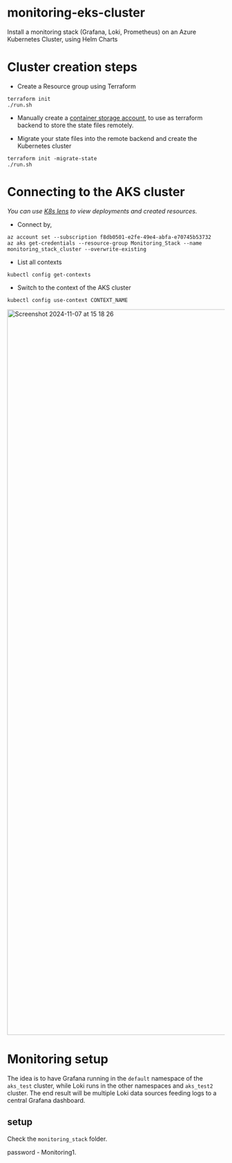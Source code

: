 # monitoring-eks-cluster
Install a monitoring stack (Grafana, Loki, Prometheus) on an Azure Kubernetes Cluster, using Helm Charts

# Cluster creation steps
- Create a Resource group using Terraform
```
terraform init
./run.sh
```

- Manually create a [container storage account](https://portal.azure.com/#browse/Microsoft.Storage%2FStorageAccounts), to use as terraform backend to store the state files remotely.

- Migrate your state files into the remote backend and create the Kubernetes cluster
```
terraform init -migrate-state
./run.sh
```

# Connecting to the AKS cluster
*You can use [K8s lens](https://k8slens.dev/download) to view deployments and created resources.*
- Connect by,
```
az account set --subscription f8db0501-e2fe-49e4-abfa-e70745b53732
az aks get-credentials --resource-group Monitoring_Stack --name monitoring_stack_cluster --overwrite-existing
```

- List all contexts
```
kubectl config get-contexts
```

- Switch to the context of the AKS cluster
```
kubectl config use-context CONTEXT_NAME
```
<img width="1680" alt="Screenshot 2024-11-07 at 15 18 26" src="https://github.com/user-attachments/assets/d099209d-7a50-4752-b556-8e945c746457">


# Monitoring setup
The idea is to have Grafana running in the ```default``` namespace of the ```aks_test``` cluster, while Loki runs in the other namespaces and ```aks_test2``` cluster.
The end result will be multiple Loki data sources feeding logs to a central Grafana dashboard.

## setup
Check the ```monitoring_stack``` folder.


password - Monitoring1.